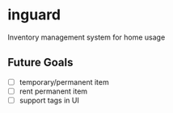# inguard
Inventory management system for home usage

## Future Goals
- [ ] temporary/permanent item
- [ ] rent permanent item
- [ ] support tags in UI
